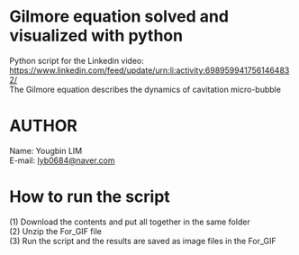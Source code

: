 # Gilmore equation solved and visualized with python
Python script for the Linkedin video: \
https://www.linkedin.com/feed/update/urn:li:activity:6989599417561464832/ \
The Gilmore equation describes the dynamics of cavitation micro-bubble

# AUTHOR
Name: Yougbin LIM \
E-mail: lyb0684@naver.com

# How to run the script
(1) Download the contents and put all together in the same folder\
(2) Unzip the For_GIF file \
(3) Run the script and the results are saved as image files in the For_GIF 
